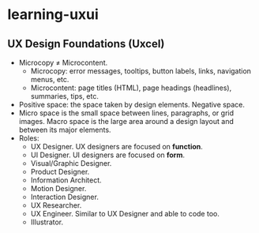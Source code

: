# learning-uxui

## UX Design Foundations (Uxcel)

- Microcopy ≠ Microcontent.
  - Microcopy: error messages, tooltips, button labels, links, navigation menus, etc.
  - Microcontent: page titles (HTML), page headings (headlines), summaries, tips, etc.
- Positive space: the space taken by design elements. Negative space.
- Micro space is the small space between lines, paragraphs, or grid images. Macro space is the large area around a design layout and between its major elements.
- Roles:
  - UX Designer. UX designers are focused on **function**.
  - UI Designer. UI designers are focused on **form**.
  - Visual/Graphic Designer.
  - Product Designer.
  - Information Architect.
  - Motion Designer.
  - Interaction Designer.
  - UX Researcher.
  - UX Engineer. Similar to UX Designer and able to code too.
  - Illustrator.
